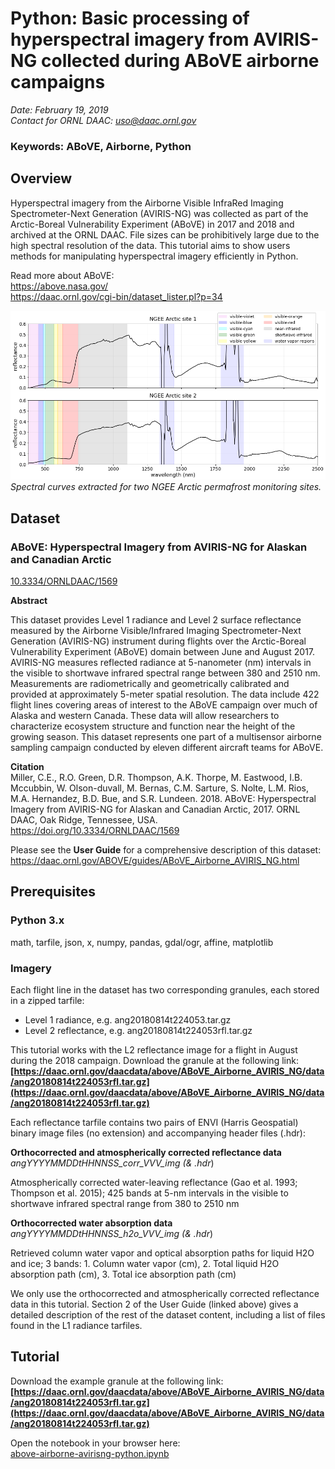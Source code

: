 # Python: Basic processing of hyperspectral imagery from AVIRIS-NG collected during ABoVE airborne campaigns

*Date: February 19, 2019*  
*Contact for ORNL DAAC: uso@daac.ornl.gov*  

### Keywords: ABoVE, Airborne, Python

## Overview

Hyperspectral imagery from the Airborne Visible InfraRed Imaging Spectrometer-Next Generation (AVIRIS-NG) was collected as part of the Arctic-Boreal Vulnerability Experiment (ABoVE) in 2017 and 2018 and archived at the ORNL DAAC. File sizes can be prohibitively large due to the high spectral resolution of the data. This tutorial aims to show users methods for manipulating hyperspectral imagery efficiently in Python.

Read more about ABoVE:                    
https://above.nasa.gov/       
https://daac.ornl.gov/cgi-bin/dataset_lister.pl?p=34               


![Spectra plotted for the center pixel](browse.png)
*Spectral curves extracted for two NGEE Arctic permafrost monitoring sites.*

## Dataset

### ABoVE: Hyperspectral Imagery from AVIRIS-NG for Alaskan and Canadian Arctic   
[10.3334/ORNLDAAC/1569](https://doi.org/10.3334/ORNLDAAC/1569)  

**Abstract**     

This dataset provides Level 1 radiance and Level 2 surface reflectance measured by the Airborne Visible/Infrared Imaging Spectrometer-Next Generation (AVIRIS-NG) instrument during flights over the Arctic-Boreal Vulnerability Experiment (ABoVE) domain between June and August 2017. AVIRIS-NG measures reflected radiance at 5-nanometer (nm) intervals in the visible to shortwave infrared spectral range between 380 and 2510 nm. Measurements are radiometrically and geometrically calibrated and provided at approximately 5-meter spatial resolution. The data include 422 flight lines covering areas of interest to the ABoVE campaign over much of Alaska and western Canada. These data will allow researchers to characterize ecosystem structure and function near the height of the growing season. This dataset represents one part of a multisensor airborne sampling campaign conducted by eleven different aircraft teams for ABoVE.


**Citation**     
Miller, C.E., R.O. Green, D.R. Thompson, A.K. Thorpe, M. Eastwood, I.B. Mccubbin, W. Olson-duvall, M. Bernas, C.M. Sarture, S. Nolte, L.M. Rios, M.A. Hernandez, B.D. Bue, and S.R. Lundeen. 2018. ABoVE: Hyperspectral Imagery from AVIRIS-NG for Alaskan and Canadian Arctic, 2017. ORNL DAAC, Oak Ridge, Tennessee, USA. https://doi.org/10.3334/ORNLDAAC/1569

Please see the **User Guide** for a comprehensive description of this dataset:              
https://daac.ornl.gov/ABOVE/guides/ABoVE_Airborne_AVIRIS_NG.html


## Prerequisites           

### Python 3.x
math, tarfile, json, x, numpy, pandas, gdal/ogr, affine, matplotlib       

### Imagery
Each flight line in the dataset has two corresponding granules, each stored in a zipped tarfile:            
* Level 1 radiance, e.g. ang20180814t224053.tar.gz            
* Level 2 reflectance, e.g. ang20180814t224053rfl.tar.gz     

This tutorial works with the L2 reflectance image for a flight in August during the 2018 campaign. Download the granule at the following link:      
**[https://daac.ornl.gov/daacdata/above/ABoVE_Airborne_AVIRIS_NG/data/ang20180814t224053rfl.tar.gz](https://daac.ornl.gov/daacdata/above/ABoVE_Airborne_AVIRIS_NG/data/ang20180814t224053rfl.tar.gz)** 

Each reflectance tarfile contains two pairs of ENVI (Harris Geospatial) binary image files (no extension) and accompanying header files (.hdr):

**Orthocorrected and atmospherically corrected reflectance data**               
*angYYYYMMDDtHHNNSS_corr_VVV_img (& .hdr*)

Atmospherically corrected water-leaving reflectance (Gao et al. 1993; Thompson et al. 2015); 425 bands at 5-nm intervals in the visible to shortwave infrared spectral range from 380 to 2510 nm

**Orthocorrected water absorption data**                  
*angYYYYMMDDtHHNNSS_h2o_VVV_img (& .hdr*)

Retrieved column water vapor and optical absorption paths for liquid H2O and ice; 3 bands: 1. Column water vapor (cm), 2. Total liquid H2O absorption path (cm), 3. Total ice absorption path (cm)

We only use the orthocorrected and atmospherically corrected reflectance data in this tutorial. Section 2 of the User Guide (linked above) gives a detailed description of the rest of the dataset content, including a list of files found in the L1 radiance tarfiles.


## Tutorial

Download the example granule at the following link:      
**[https://daac.ornl.gov/daacdata/above/ABoVE_Airborne_AVIRIS_NG/data/ang20180814t224053rfl.tar.gz](https://daac.ornl.gov/daacdata/above/ABoVE_Airborne_AVIRIS_NG/data/ang20180814t224053rfl.tar.gz)** 

Open the notebook in your browser here:  
[above-airborne-avirisng-python.ipynb](above-airborne-avirisng-python.ipynb)

